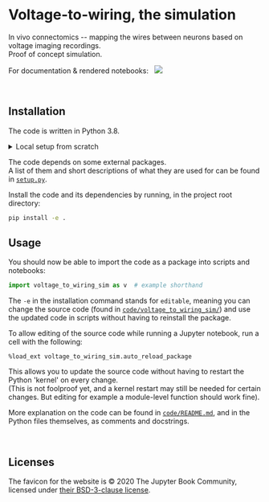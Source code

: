 # Voltage-to-wiring, the simulation

In vivo connectomics -- mapping the wires between neurons based on voltage imaging recordings.\
Proof of concept simulation.

For documentation & rendered notebooks: &nbsp; [![](https://img.shields.io/badge/%F0%9F%9A%80_open_website-green)](https://tfiers.github.io/voltage-to-wiring-sim)

<br>

## Installation

The code is written in Python 3.8.
<details><summary>Local setup from scratch</summary>
To setup your local machine for running this project, I recommend the <a href="https://docs.conda.io/">conda</a> package manager,
specifically its small <a href="https://docs.conda.io/en/latest/miniconda.html">miniconda</a> installer.<br>
Installing conda will also install Python, and the `pip` Python package installer used below.<br>
If Python's version is not already at least 3.8 (checked with <code>python --version</code>),
upgrade using <code>conda update python</code>.<br>
Install the Jupyter notebook server using <code>conda install notebook</code>.  
After cloning this repository, follow the package installation instructions below.
Finally, you can run <code>python -m notebook</code>. This will open the Jupyter app locally, in your browser,
in which you can play with the notebooks, which run the simulation/analysis code and display the results.
</details>

The code depends on some external packages.\
A list of them and short descriptions of what they are used for can be found in [`setup.py`](setup.py).  

Install the code and its dependencies by running, in the project root directory:
```bash
pip install -e .
```

## Usage

You should now be able to import the code as a package into scripts and notebooks:
```py
import voltage_to_wiring_sim as v  # example shorthand
```

The `-e` in the installation command stands for `editable`, meaning you can change the source code 
(found in [`code/voltage_to_wiring_sim/`](code/voltage_to_wiring_sim/)) 
and use the updated code in scripts without having to reinstall the package.

To allow editing of the source code while running a Jupyter notebook, run a cell with the following:
```ipython3
%load_ext voltage_to_wiring_sim.auto_reload_package
```
This allows you to update the source code without having to restart the Python 'kernel' on every change.\
(This is not foolproof yet, and a kernel restart may still be needed for certain changes.
But editing for example a module-level function should work fine).

More explanation on the code can be found in [`code/README.md`](https://github.com/tfiers/voltage-to-wiring-sim/tree/master/code#readme), and in the Python files themselves, as comments and docstrings.


<br>

## Licenses

The favicon for the website is © 2020 The Jupyter Book Community, 
licensed under [their BSD-3-clause license](https://github.com/executablebooks/jupyter-book/blob/master/LICENSE).
